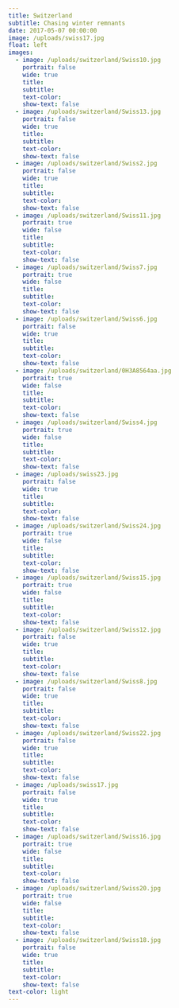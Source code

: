 ```yaml
---
title: Switzerland
subtitle: Chasing winter remnants
date: 2017-05-07 00:00:00
image: /uploads/swiss17.jpg
float: left
images:
  - image: /uploads/switzerland/Swiss10.jpg
    portrait: false
    wide: true
    title:
    subtitle:
    text-color:
    show-text: false
  - image: /uploads/switzerland/Swiss13.jpg
    portrait: false
    wide: true
    title:
    subtitle:
    text-color:
    show-text: false
  - image: /uploads/switzerland/Swiss2.jpg
    portrait: false
    wide: true
    title:
    subtitle:
    text-color:
    show-text: false
  - image: /uploads/switzerland/Swiss11.jpg
    portrait: true
    wide: false
    title:
    subtitle:
    text-color:
    show-text: false
  - image: /uploads/switzerland/Swiss7.jpg
    portrait: true
    wide: false
    title:
    subtitle:
    text-color:
    show-text: false
  - image: /uploads/switzerland/Swiss6.jpg
    portrait: false
    wide: true
    title:
    subtitle:
    text-color:
    show-text: false
  - image: /uploads/switzerland/0H3A8564aa.jpg
    portrait: true
    wide: false
    title:
    subtitle:
    text-color:
    show-text: false
  - image: /uploads/switzerland/Swiss4.jpg
    portrait: true
    wide: false
    title:
    subtitle:
    text-color:
    show-text: false
  - image: /uploads/swiss23.jpg
    portrait: false
    wide: true
    title:
    subtitle:
    text-color:
    show-text: false
  - image: /uploads/switzerland/Swiss24.jpg
    portrait: true
    wide: false
    title:
    subtitle:
    text-color:
    show-text: false
  - image: /uploads/switzerland/Swiss15.jpg
    portrait: true
    wide: false
    title:
    subtitle:
    text-color:
    show-text: false
  - image: /uploads/switzerland/Swiss12.jpg
    portrait: false
    wide: true
    title:
    subtitle:
    text-color:
    show-text: false
  - image: /uploads/switzerland/Swiss8.jpg
    portrait: false
    wide: true
    title:
    subtitle:
    text-color:
    show-text: false
  - image: /uploads/switzerland/Swiss22.jpg
    portrait: false
    wide: true
    title:
    subtitle:
    text-color:
    show-text: false
  - image: /uploads/swiss17.jpg
    portrait: false
    wide: true
    title:
    subtitle:
    text-color:
    show-text: false
  - image: /uploads/switzerland/Swiss16.jpg
    portrait: true
    wide: false
    title:
    subtitle:
    text-color:
    show-text: false
  - image: /uploads/switzerland/Swiss20.jpg
    portrait: true
    wide: false
    title:
    subtitle:
    text-color:
    show-text: false
  - image: /uploads/switzerland/Swiss18.jpg
    portrait: false
    wide: true
    title:
    subtitle:
    text-color:
    show-text: false
text-color: light
---
```



